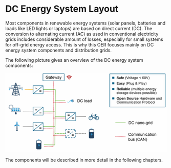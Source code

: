 # DC Energy System Layout

Most components in renewable energy systems (solar panels, batteries and loads like LED lights or laptops) are based on direct current (DC). The conversion to alternating current (AC) as used in conventional electricity grids includes considerable amount of losses, especially for small systems for off-grid energy access. This is why this OER focuses mainly on DC energy system components and distribution grids.

The following picture gives an overview of the DC energy system components:

![DC energy system overview](./images/dc_energy_system.png)

The components will be described in more detail in the following chapters.
